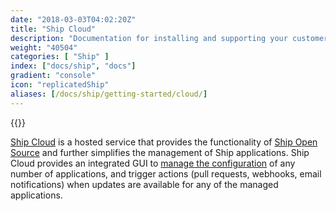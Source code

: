```yaml
---
date: "2018-03-03T04:02:20Z"
title: "Ship Cloud"
description: "Documentation for installing and supporting your customers."
weight: "40504"
categories: [ "Ship" ]
index: ["docs/ship", "docs"]
gradient: "console"
icon: "replicatedShip"
aliases: [/docs/ship/getting-started/cloud/]
---
```


{{<legacynotice>}}

[Ship Cloud](https://www.replicated.com/ship) is a hosted service that provides the functionality of [Ship Open Source](https://github.com/replicatedhq/ship) and further simplifies the management of Ship applications. Ship Cloud provides an integrated GUI to [manage the configuration](https://www.replicated.com/watches) of any number of applications, and trigger actions (pull requests, webhooks, email notifications) when updates are available for any of the managed applications.